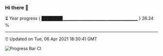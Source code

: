 ### Hi there 👋

⏳ Year progress { ███████▁▁▁▁▁▁▁▁▁▁▁▁▁▁▁▁▁▁▁▁▁▁▁ } 26.24 %

---

⏰ Updated on Tue, 06 Apr 2021 18:30:41 GMT

![Progress Bar CI](https://github.com/liununu/liununu/workflows/Progress%20Bar%20CI/badge.svg)
